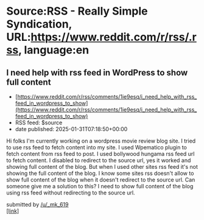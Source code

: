 # Source:RSS - Really Simple Syndication, URL:https://www.reddit.com/r/rss/.rss, language:en

## I need help with rss feed in WordPress to show full content
 - [https://www.reddit.com/r/rss/comments/1ie9esq/i_need_help_with_rss_feed_in_wordpress_to_show](https://www.reddit.com/r/rss/comments/1ie9esq/i_need_help_with_rss_feed_in_wordpress_to_show)
 - RSS feed: $source
 - date published: 2025-01-31T07:18:50+00:00

<!-- SC_OFF --><div class="md"><p>Hi folks I&#39;m currently working on a wordpress movie review blog site. I tried to use rss feed to fetch content into my site. I used Wpematico plugin to fetch content from rss feed to post. I used bollywood hungama rss feed url to fetch content. I disabled to redirect to the source url, yes it worked and showing full content of the blog. But when I used other sites rss feed it&#39;s not showing the full content of the blog. I know some sites rss doesn&#39;t allow to show full content of the blog when it doesn&#39;t redirect to the source url. Can someone give me a solution to this? I need to show full content of the blog using rss feed without redirecting to the source url.</p> </div><!-- SC_ON --> &#32; submitted by &#32; <a href="https://www.reddit.com/user/_mk_619"> /u/_mk_619 </a> <br/> <span><a href="https://www.reddit.com/r/rss/comments/1ie9esq/i_need_help_with_rss_feed_in_wordpress_to_show/">[link]</a></span> &#32; <span><a href="https://ww

